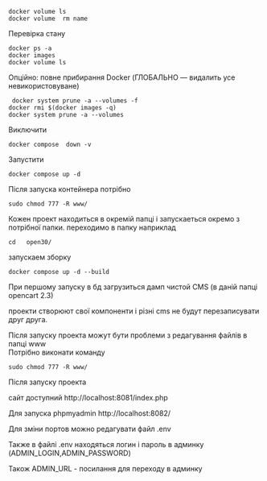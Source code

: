     docker volume ls
    docker volume  rm name
  
  Перевірка стану
  
    docker ps -a
    docker images
    docker volume ls

Опційно: повне прибирання Docker (ГЛОБАЛЬНО — видалить усе невикористовуване)
   
     docker system prune -a --volumes -f
    docker rmi $(docker images -q)
    docker system prune -a --volumes

Виключити

    docker compose  down -v

Запустити 

    docker compose up -d


Після запуска контейнера потрібно

    sudo chmod 777 -R www/

 Кожен проект находиться  в окремій папці  і запускаеться  окремо  з потрібної папки.
  переходимо  в папку  наприклад
 
    cd   open30/

запускаем зборку 

    docker compose up -d --build

При першому запуску в бд загрузиться  дамп чистой CMS (в даній папці opencart 2.3)

 проекти створюют свої компоненти і різні cms не будут перезаписувати  друг друга.

 Після запуску проекта  можут бути проблеми  з редагування файлів  в  папці www  
 Потрібно  виконати команду

    sudo chmod 777 -R www/

 Після  запуску проекта  

 сайт доступний http://localhost:8081/index.php

 Для запуска phpmyadmin http://localhost:8082/


Для зміни  портов  можно редагувати файл .env 

Также  в файлі .env находяться  логин і пароль в админку (ADMIN_LOGIN,ADMIN_PASSWORD)

Також ADMIN_URL  - посилання для переходу  в админку
 
